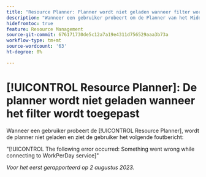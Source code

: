 ```yaml
---
title: "Resource Planner: Planner wordt niet geladen wanneer filter wordt toegepast"
description: "Wanneer een gebruiker probeert om de Planner van het Middel te laden, laadt de planner niet, en de gebruiker ziet een foutenmelding."
hidefromtoc: true
feature: Resource Management
source-git-commit: 676171730de5c12a7a19e4311d756529aaa3b73a
workflow-type: tm+mt
source-wordcount: '63'
ht-degree: 0%

---
```



# [!UICONTROL Resource Planner]: De planner wordt niet geladen wanneer het filter wordt toegepast

<!--
>[!NOTE]
>
>This issue was fixed on August 31, 2023.
-->

Wanneer een gebruiker probeert de [!UICONTROL Resource Planner], wordt de planner niet geladen en ziet de gebruiker het volgende foutbericht:

&quot;[!UICONTROL The following error occurred: Something went wrong while connecting to WorkPerDay service]&quot;

_Voor het eerst gerapporteerd op 2 augustus 2023._

